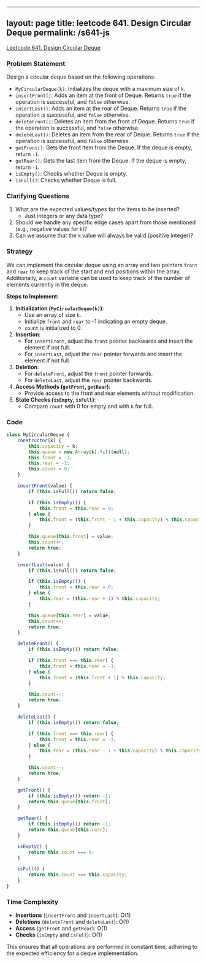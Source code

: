 
---
layout: page
title: leetcode 641. Design Circular Deque
permalink: /s641-js
---
[Leetcode 641. Design Circular Deque](https://algoadvance.github.io/algoadvance/l641)
### Problem Statement

Design a circular deque based on the following operations:

- `MyCircularDeque(k)`: Initializes the deque with a maximum size of `k`.
- `insertFront()`: Adds an item at the front of Deque. Returns `true` if the operation is successful, and `false` otherwise.
- `insertLast()`: Adds an item at the rear of Deque. Returns `true` if the operation is successful, and `false` otherwise.
- `deleteFront()`: Deletes an item from the front of Deque. Returns `true` if the operation is successful, and `false` otherwise.
- `deleteLast()`: Deletes an item from the rear of Deque. Returns `true` if the operation is successful, and `false` otherwise.
- `getFront()`: Gets the front item from the Deque. If the deque is empty, return `-1`.
- `getRear()`: Gets the last item from the Deque. If the deque is empty, return `-1`.
- `isEmpty()`: Checks whether Deque is empty.
- `isFull()`: Checks whether Deque is full.

### Clarifying Questions

1. What are the expected values/types for the items to be inserted?
   - Just integers or any data type?
2. Should we handle any specific edge cases apart from those mentioned (e.g., negative values for `k`)?
3. Can we assume that the `k` value will always be valid (positive integer)?

### Strategy

We can implement the circular deque using an array and two pointers `front` and `rear` to keep track of the start and end positions within the array. Additionally, a `count` variable can be used to keep track of the number of elements currently in the deque.

**Steps to Implement:**
1. **Initialization (`MyCircularDeque(k)`)**:
   - Use an array of size `k`.
   - Initialize `front` and `rear` to -1 indicating an empty deque.
   - `count` is initialized to 0.
2. **Insertion**:
   - For `insertFront`, adjust the `front` pointer backwards and insert the element if not full.
   - For `insertLast`, adjust the `rear` pointer forwards and insert the element if not full.
3. **Deletion**:
   - For `deleteFront`, adjust the `front` pointer forwards.
   - For `deleteLast`, adjust the `rear` pointer backwards.
4. **Access Methods (`getFront`, `getRear`)**:
   - Provide access to the front and rear elements without modification.
5. **State Checks (`isEmpty`, `isFull`)**:
   - Compare `count` with 0 for empty and with `k` for full.

### Code

```javascript
class MyCircularDeque {
    constructor(k) {
        this.capacity = k;
        this.queue = new Array(k).fill(null);
        this.front = -1;
        this.rear = -1;
        this.count = 0;
    }

    insertFront(value) {
        if (this.isFull()) return false;

        if (this.isEmpty()) {
            this.front = this.rear = 0;
        } else {
            this.front = (this.front - 1 + this.capacity) % this.capacity;
        }

        this.queue[this.front] = value;
        this.count++;
        return true;
    }

    insertLast(value) {
        if (this.isFull()) return false;

        if (this.isEmpty()) {
            this.front = this.rear = 0;
        } else {
            this.rear = (this.rear + 1) % this.capacity;
        }

        this.queue[this.rear] = value;
        this.count++;
        return true;
    }

    deleteFront() {
        if (this.isEmpty()) return false;

        if (this.front === this.rear) {
            this.front = this.rear = -1;
        } else {
            this.front = (this.front + 1) % this.capacity;
        }

        this.count--;
        return true;
    }

    deleteLast() {
        if (this.isEmpty()) return false;

        if (this.front === this.rear) {
            this.front = this.rear = -1;
        } else {
            this.rear = (this.rear - 1 + this.capacity) % this.capacity;
        }

        this.count--;
        return true;
    }

    getFront() {
        if (this.isEmpty()) return -1;
        return this.queue[this.front];
    }

    getRear() {
        if (this.isEmpty()) return -1;
        return this.queue[this.rear];
    }

    isEmpty() {
        return this.count === 0;
    }

    isFull() {
        return this.count === this.capacity;
    }
}
```

### Time Complexity

- **Insertions** (`insertFront` and `insertLast`): O(1)
- **Deletions** (`deleteFront` and `deleteLast`): O(1)
- **Access** (`getFront` and `getRear`): O(1)
- **Checks** (`isEmpty` and `isFull`): O(1)

This ensures that all operations are performed in constant time, adhering to the expected efficiency for a deque implementation.